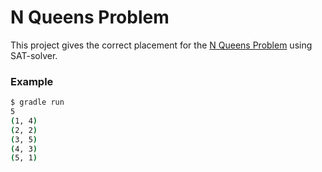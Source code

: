 # N Queens Problem

This project gives the correct placement for the [N Queens Problem](https://en.wikipedia.org/wiki/Eight_queens_puzzle) using SAT-solver.

### Example

```bash
$ gradle run
5
(1, 4)
(2, 2)
(3, 5)
(4, 3)
(5, 1)
```





